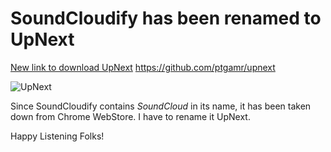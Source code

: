 # SoundCloudify has been renamed to UpNext

[New link to download UpNext](https://chrome.google.com/webstore/detail/upnext-music-player/dgkfcdlmdppfhbfmooinbcejdaplobpk)
https://github.com/ptgamr/upnext

![UpNext](http://i.imgur.com/gSUHUBw.png)

Since SoundCloudify contains *SoundCloud* in its name, it has been taken down from Chrome WebStore. I have to rename it UpNext.

Happy Listening Folks!
